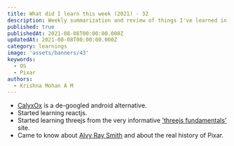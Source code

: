 ```yaml
---
title: What did I learn this week (2021) - 32
description: Weekly summarization and review of things I've learned in the first week of August 2021 
published: true
publishedAt: 2021-08-08T00:00:00.000Z
updatedAt: 2021-08-08T00:00:00.000Z
category: learnings
image: 'assets/banners/43'
keywords:  
  - OS
  - Pixar
authors:
  - Krishna Mohan A M
---
```


- [CalyxOx](https://calyxos.org/) is a de-googled android alternative.
- Started learning reactjs.
- Started learning threejs from the very informative ['threejs fundamentals'](https://threejsfundamentals.org/) site.
- Came to know about [Alvy Ray Smith](http://alvyray.com/Pixar/PixarHistoryRevisited.htm) and about the real history of Pixar.
